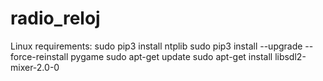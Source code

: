 # radio_reloj
Linux requirements:
  sudo pip3 install ntplib
  sudo pip3 install --upgrade --force-reinstall pygame
  sudo apt-get update
  sudo apt-get install libsdl2-mixer-2.0-0

